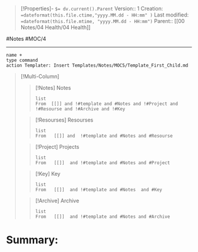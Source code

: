
>[!Properties]- `$= dv.current().Parent` 
>Version:: 1
>Creation: `=dateformat(this.file.ctime,"yyyy.MM.dd - HH:mm" )`
>Last modified:  `=dateformat(this.file.mtime, "yyyy.MM.dd - HH:mm")`
>Parent:: [[00 Notes/04 Health/04 Health]]

#Notes #MOC/4
___
```button
name +
type command
action Templater: Insert Templates/Notes/MOC5/Template_First_Child.md

```
>[!Multi-Column]
>>[!Notes] Notes
>>```dataview
>>list
>>From  [[]] and !#template and #Notes and !#Project and !#Resourse and !#Archive and !#Key
>>
>>```
>
>>[!Resourses] Resourses
>>```dataview
>>list
>>From   [[]] and  !#template and #Notes and #Resourse
>>
>>```
>
>>[!Project] Projects
>>```dataview
>>list
>>From   [[]]  and !#template and #Notes and #Project 
>>
>>```
>
>>[!Key] Key
>>```dataview
>>list
>>From   [[]]  and !#template and #Notes  and #Key
>>
>>```
>
>>[!Archive] Archive
>>```dataview
>>list
>>From   [[]]  and !#template and #Notes and #Archive 
>>
>>```

# Summary: